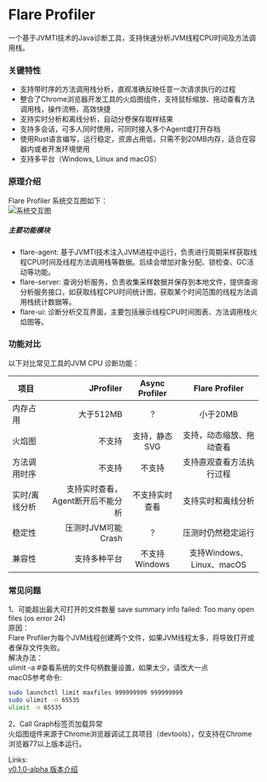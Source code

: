 # Flare Profiler
一个基于JVMTI技术的Java诊断工具，支持快速分析JVM线程CPU时间及方法调用栈。


### 关键特性
- 支持带时序的方法调用栈分析，直观准确反映任意一次请求执行的过程
- 整合了Chrome浏览器开发工具的火焰图组件，支持鼠标缩放、拖动查看方法调用栈，操作流畅，高效快捷
- 支持实时分析和离线分析，自动分卷保存取样结果
- 支持多会话，可多人同时使用，可同时接入多个Agent或打开存档
- 使用Rust语言编写，运行稳定，资源占用低，只需不到20MB内存，适合在容器内或者开发环境使用
- 支持多平台（Windows, Linux and macOS）

### 原理介绍

Flare Profiler 系统交互图如下：  
![系统交互图](doc/design/flare-profiler-demployment.png)  
  

##### 主要功能模块  
- flare-agent: 基于JVMTI技术注入JVM进程中运行，负责进行周期采样获取线程CPU时间及线程方法调用栈等数据。后续会增加对象分配、锁检查、GC活动等功能。
- flare-server: 查询分析服务，负责收集采样数据并保存到本地文件，提供查询分析服务接口，如获取线程CPU时间统计图，获取某个时间范围的线程方法调用栈统计数据等。
- flare-ui: 诊断分析交互界面，主要包括展示线程CPU时间图表、方法调用栈火焰图等。
  
### 功能对比
以下对比常见工具的JVM CPU 诊断功能：   
   
| 项目      | JProfiler |  Async Profiler | Flare Profiler |
| -------- | --------: | :-------------: |:------------:  |
| 内存占用   | 大于512MB   |   ？     |  小于20MB     |
| 火焰图     |   不支持 | 支持，静态SVG | 支持，动态缩放、拖动查看   |
| 方法调用时序 |  不支持 |  不支持 |  支持直观查看方法执行过程  |
| 实时/离线分析 |  支持实时查看，Agent断开后不能分析 |  不支持实时查看 |  支持实时和离线分析  |
| 稳定性 | 压测时JVM可能Crash | ？ | 压测时仍然稳定运行 |
| 兼容性 | 支持多种平台 | 不支持Windows | 支持Windows、Linux、macOS |


### 常见问题
1、可能超出最大可打开的文件数量
save summary info failed: Too many open files (os error 24)  
原因：  
   Flare Profiler为每个JVM线程创建两个文件，如果JVM线程太多，将导致打开或者保存文件失败。  
解决办法：  
   ulimit -a #查看系统的文件句柄数量设置，如果太少，请改大一点  
   macOS参考命令:  
   ```bash
   sudo launchctl limit maxfiles 999999999 999999999  
   sudo ulimit -n 65535  
   ulimit -n 65535  
   ```
   
2、Call Graph标签页加载异常  
火焰图组件来源于Chrome浏览器调试工具项目（devtools），仅支持在Chrome浏览器77以上版本运行。


Links:  
[v0.1.0-alpha 版本介绍](https://github.com/kylixs/kylixs.github.io/blob/master/flare-profiler-v0.1.0-alpha-demo.md)
